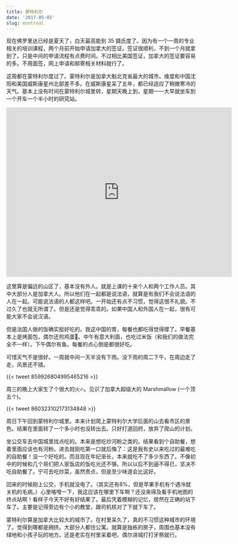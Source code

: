 ```yaml
---
title: 蒙特利尔
date: '2017-05-05'
slug: montreal
---
```


现在佛罗里达已经是夏天了，白天最高能到 35 摄氏度了。因为有一个一周的专业相关的培训课程，两个月前开始申请加拿大的签证。签证很顺利，不到一个月就拿到了。只是中间的申请流程有点费时间。不过相比美国签证，加拿大的签证要容易的多。不用面签，网上申请和邮寄相关材料就行了。

这周都在蒙特利尔度过了。蒙特利尔是加拿大魁北克省最大的城市。维度和中国沈阳和美国威斯康星州北部差不多。在威斯康星呆了五年，都已经适应了稍微寒冷的天气。基本上没有时间在蒙特利尔城里转，星期天晚上到，星期一一大早就坐车到一个开车一个半小时的研究站。

<iframe src="https://www.google.com/maps/embed?pb=!1m14!1m12!1m3!1d47218.265496906446!2d-74.01337963818193!3d45.97797414943719!2m3!1f0!2f0!3f0!3m2!1i1024!2i768!4f13.1!5e0!3m2!1sen!2sca!4v1493755397162" width="600" height="450" frameborder="0" style="border:0" allowfullscreen></iframe>

这里算是偏远的山区了，基本没有外人。就是上课的十来个人和两个工作人员。其中大部分人是加拿大人。所以他们在一起都是说法语，就算是有我们不会说法语的人在一起。可能说法语的人都这样吧。一开始还有点不习惯，觉得这很不礼貌。不过久了也就无所谓了。但是还是觉得乖乖的。如果中国人和外国人在一起，很有可能大家不会说汉语。

但是法国人做的饭确实挺好吃的。我这中国的胃，每餐也都吃得觉得撑了。早餐基本上是烤面包，偶尔还煎鸡蛋🍳。中午有意大利面，也吃过米饭（和我们的做法完全不一样）。下午偶尔有鱼。每餐的点心倒是都很好吃。

可惜天气不是很好。一周就中间一天半没有下雨。没下雨的周二下午，在周边走了走，风景还不错。

{{< tweet 859926804995465216 >}}

周三的晚上大家生了个很大的火🔥。见识了加拿大超级大的 Marshmallow (一个顶五个)。

{{< tweet 860323102173134848 >}}

周日下午回到蒙特利尔城里。本来计划爬上蒙特利尔大学后面的山去看市区的景色。结果在里面转了一个多小时也没转出去。只好打道回府，放弃了爬山的计划。

坐公交车去中国城里找点吃的。本来是想吃炒河粉之类的。结果看到个自助餐，想着里面应该也有河粉。进去就刚吃第一口就后悔了：这是我有史以来吃过的最难吃的自助餐！没一个好吃的。而且现在年纪渐长，本来就吃不了多少东西了。不像初中的时候和几个哥们把人家饭店的饭吃光还不够。所以以后不到逼不得已，坚决不吃自助餐了。宁可去吃炒菜，虽然贵点，但是至少味道会比这好。

回来的时候刚上公交，手机就没电了。（其实还有8%，但是苹果手机有个遇冷就关机的毛病。）心里咯噔一下，我这应该在哪里下车啊？还没来得及看手机地图的终点站啊！看样子今天不好有好结果了。最后凭着模糊的记忆，居然在正确的站下车了。主要是记得旁边有个小的教堂，跟司机核对了下就下车了。

蒙特利尔算是加拿大比较大的城市了。在村里呆久了，真的不习惯这种城市的环境了。觉得到哪都是拥挤。大部分人都住公寓。就算是独栋的房子，周围也基本没有绿地和小孩子玩的地方。还是老实在村里呆着吧，偶尔进城打打牙祭就行。
